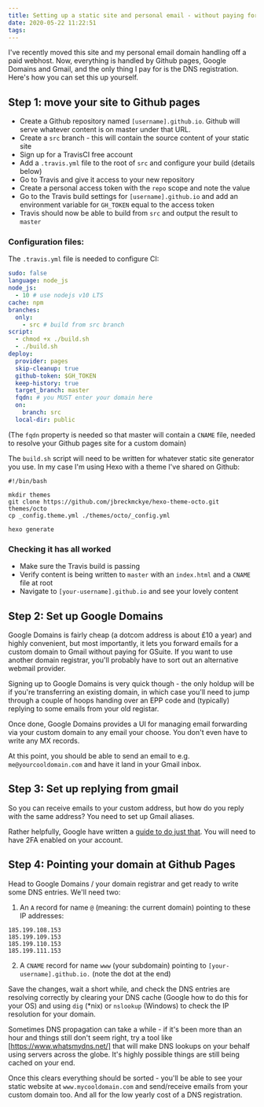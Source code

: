 ```yaml
---
title: Setting up a static site and personal email - without paying for hosting
date: 2020-05-22 11:22:51
tags:
---
```


I've recently moved this site and my personal email domain handling off a paid webhost. Now, everything is handled by Github pages, Google Domains and Gmail, and the only
thing I pay for is the DNS registration. Here's how you can set this up yourself.

<!-- more -->

## Step 1: move your site to Github pages

- Create a Github repository named `[username].github.io`. Github will serve whatever content is on master under that URL.
- Create a `src` branch - this will contain the source content of your static site
- Sign up for a TravisCI free account
- Add a `.travis.yml` file to the root of `src` and configure your build (details below)
- Go to Travis and give it access to your new repository
- Create a personal access token with the `repo` scope and note the value
- Go to the Travis build settings for `[username].github.io` and add an environment variable for `GH_TOKEN` equal to the access token
- Travis should now be able to build from `src` and output the result to `master`

### Configuration files:

The `.travis.yml` file is needed to configure CI:

```yml
sudo: false
language: node_js
node_js:
  - 10 # use nodejs v10 LTS
cache: npm
branches:
  only:
    - src # build from src branch
script:
  - chmod +x ./build.sh
  - ./build.sh
deploy:
  provider: pages
  skip-cleanup: true
  github-token: $GH_TOKEN
  keep-history: true
  target_branch: master
  fqdn: # you MUST enter your domain here
  on:
    branch: src
  local-dir: public
```

(The `fqdn` property is needed so that master will contain a `CNAME` file, needed to resolve your Github pages site for a custom domain)

The `build.sh` script will need to be written for whatever static site generator you use. In my case I'm using Hexo with a theme I've shared on Github:

```shell
#!/bin/bash

mkdir themes
git clone https://github.com/jbreckmckye/hexo-theme-octo.git themes/octo
cp _config.theme.yml ./themes/octo/_config.yml

hexo generate
```

### Checking it has all worked

- Make sure the Travis build is passing
- Verify content is being written to `master` with an `index.html` and a `CNAME` file at root
- Navigate to `[your-username].github.io` and see your lovely content

## Step 2: Set up Google Domains

Google Domains is fairly cheap (a dotcom address is about £10 a year) and highly convenient, but most importantly, it lets you forward emails
for a custom domain to Gmail without paying for GSuite. If you want to use another domain registrar, you'll probably have to sort out an
alternative webmail provider.

Signing up to Google Domains is very quick though - the only holdup will be if you're transferring an existing domain, in which case you'll need to jump through
a couple of hoops handing over an EPP code and (typically) replying to some emails from your old registar.

Once done, Google Domains provides a UI for managing email forwarding via your custom domain to any email your choose. You don't even have to write any MX records.

At this point, you should be able to send an email to e.g. `me@yourcooldomain.com` and have it land in your Gmail inbox.

## Step 3: Set up replying from gmail

So you can receive emails to your custom address, but how do you reply with the same address? You need to set up Gmail aliases.

Rather helpfully, Google have written a [guide to do just that](https://support.google.com/domains/answer/9437157?hl=en-GB). You will need to have 2FA enabled on
your account.

## Step 4: Pointing your domain at Github Pages

Head to Google Domains / your domain registrar and get ready to write some DNS entries. We'll need two:

1. An `A` record for name `@` (meaning: the current domain) pointing to these IP addresses:

```text
185.199.108.153
185.199.109.153
185.199.110.153
185.199.111.153
```

2. A `CNAME` record for name `www` (your subdomain) pointing to `[your-username].github.io.` (note the dot at the end)

Save the changes, wait a short while, and check the DNS entries are resolving correctly by clearing your DNS cache (Google how to do this for your OS)
and using `dig` (*nix) or `nslookup` (Windows) to check the IP resolution for your domain.

Sometimes DNS propagation can take a while - if it's been more than an hour and things still don't seem right, try a tool like [https://www.whatsmydns.net/]
that will make DNS lookups on your behalf using servers across the globe. It's highly possible things are still being cached on your end.

Once this clears everything should be sorted - you'll be able to see your static website at `www.mycooldomain.com` and send/receive emails from your custom
domain too. And all for the low yearly cost of a DNS registration.
